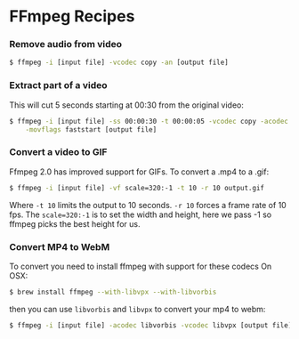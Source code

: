 # FFmpeg Recipes

### Remove audio from video

```bash
$ ffmpeg -i [input file] -vcodec copy -an [output file]
```

### Extract part of a video

This will cut 5 seconds starting at 00:30 from the original video:
```bash
$ ffmpeg -i [input file] -ss 00:00:30 -t 00:00:05 -vcodec copy -acodec copy \
    -movflags faststart [output file]
```

### Convert a video to GIF
Ffmpeg 2.0 has improved support for GIFs. To convert a .mp4 to a .gif:
```bash
$ ffmpeg -i [input file] -vf scale=320:-1 -t 10 -r 10 output.gif
```
Where `-t 10` limits the output to 10 seconds. `-r 10` forces a frame rate of 10 fps.
The `scale=320:-1` is to set the width and height, here we pass -1 so ffmpeg picks the
best height for us.

### Convert MP4 to WebM
To convert you need to install ffmpeg with support for these codecs
On OSX:
```bash
$ brew install ffmpeg --with-libvpx --with-libvorbis
```
then you can use `libvorbis` and `libvpx` to convert your mp4 to webm:
```bash
$ ffmpeg -i [input file] -acodec libvorbis -vcodec libvpx [output file]
```
